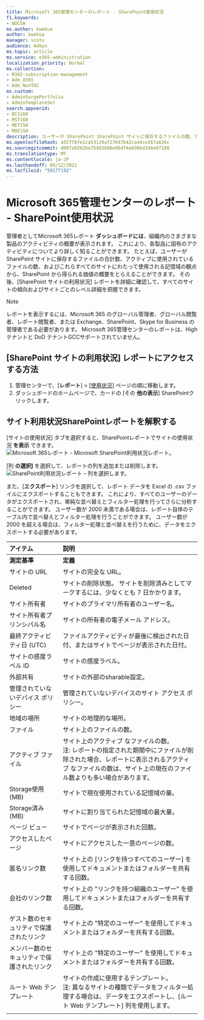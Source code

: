 ```yaml
---
title: Microsoft 365管理センターのレポート - SharePoint使用状況
f1.keywords:
- NOCSH
ms.author: kwekua
author: kwekua
manager: scotv
audience: Admin
ms.topic: article
ms.service: o365-administration
localization_priority: Normal
ms.collection:
- M365-subscription-management
- Adm_O365
- Adm_NonTOC
ms.custom:
- AdminSurgePortfolio
- AdminTemplateSet
search.appverid:
- BCS160
- MST160
- MET150
- MOE150
description: ユーザーが SharePoint SharePoint サイトに保存するファイルの数、アクティブに使用されるファイルの数、および使用されたストレージの合計を確認するには、SharePoint サイト使用状況レポートを取得します。
ms.openlocfilehash: a55f76fe1ca53129af27647b42ca44ce267a626c
ms.sourcegitcommit: d08fe0282be75483608e96df4e6986d346e97180
ms.translationtype: MT
ms.contentlocale: ja-JP
ms.lasthandoff: 09/12/2021
ms.locfileid: "59177192"
---
```

# <a name="microsoft-365-reports-in-the-admin-center---sharepoint-site-usage"></a>Microsoft 365管理センターのレポート - SharePoint使用状況

管理者としてMicrosoft 365レポート **ダッシュボードには**、組織内のさまざまな製品のアクティビティの概要が表示されます。 これにより、各製品に固有のアクティビティについてより詳しく知ることができます。 たとえば、ユーザーが SharePoint サイトに保存するファイルの合計数、アクティブに使用されているファイルの数、およびこれらすべてのサイトにわたって使用される記憶域の観点から、SharePoint から得られる価値の概要をとらえることができます。 その後、[SharePoint サイトの利用状況] レポートを詳細に確認して、すべてのサイトの傾向およびサイトごとのレベル詳細を把握できます。 
  
> [!NOTE]
> レポートを表示するには、Microsoft 365 のグローバル管理者、グローバル閲覧者、レポート閲覧者、または Exchange、SharePoint、Skype for Business の管理者である必要があります。
Microsoft 365管理センターのレポートは、High テナントと DoD テナントGCCサポートされていません。
 
## <a name="how-to-get-to-the-sharepoint-site-usage-report"></a>[SharePoint サイトの利用状況] レポートにアクセスする方法

1. 管理センターで、[**レポート**] \> [<a href="https://go.microsoft.com/fwlink/p/?linkid=2074756" target="_blank">使用状況</a>] ページの順に移動します。 
2. ダッシュボードのホームページで、カードの [その **他の表示**] SharePointクリックします。
  
## <a name="interpret-the-sharepoint-site-usage-report"></a>サイト利用状況SharePointレポートを解釈する

[サイトの使用状況] タブを選択すると、SharePointレポートでサイトの使用状況 **を表示** できます。<br/>![Microsoft 365レポート - Microsoft SharePoint利用状況レポート。](../../media/d1cb6200-e81c-460b-9d05-53f4bd7cf5ee.png)

[列 **の選択]** を選択して、レポートの列を追加または削除します。  <br/> ![SharePoint利用状況レポート - 列を選択します。](../../media/71ac3195-c494-40c1-9346-a858125ef6df.png)

また、[**エクスポート**] リンクを選択して、レポート データを Excel の .csv ファイルにエクスポートすることもできます。 これにより、すべてのユーザーのデータがエクスポートされ、単純な並べ替えとフィルター処理を行ってさらに分析することができます。 ユーザー数が 2000 未満である場合は、レポート自体のテーブル内で並べ替えとフィルター処理を行うことができます。 ユーザー数が 2000 を超える場合は、フィルター処理と並べ替えを行うために、データをエクスポートする必要があります。 
  
|アイテム|説明|
|:-----|:-----|
|**測定基準**|**定義**|
|サイトの URL  <br/> |サイトの完全な URL。 <br/> |
|Deleted  <br/> |サイトの削除状態。 サイトを削除済みとしてマークするには、少なくとも 7 日かかります。  <br/> |
|サイト所有者  <br/> |サイトのプライマリ所有者のユーザー名。   <br/> |
|サイト所有者プリンシパル名  <br/> |サイトの所有者の電子メール アドレス。 <br/> |
|最終アクティビティ日 (UTC)  <br/> | ファイルアクティビティが最後に検出された日付、またはサイトでページが表示された日付。  <br/> |
|サイトの感度ラベル ID  <br/> | サイトの感度ラベル。  <br/> |
|外部共有  <br/> | サイトの外部のsharable設定。  <br/> |
|管理されていないデバイス ポリシー  <br/> | 管理されていないデバイスのサイト アクセス ポリシー。  <br/> |
|地域の場所  <br/> | サイトの地理的な場所。  <br/> |
|ファイル  <br/> |サイト上のファイルの数。 <br/>|
|アクティブ ファイル  <br/> | サイト上のアクティブ なファイルの数。<br/> 注: レポートの指定された期間中にファイルが削除された場合、レポートに表示されるアクティブ なファイルの数は、サイト上の現在のファイル数よりも多い場合があります。  <br/> |
|Storage使用 (MB)  <br/> |サイトで現在使用されている記憶域の量。  <br/>|
|Storage済み (MB)  <br/> |サイトに割り当てられた記憶域の最大量。  <br/>|
|ページ ビュー  <br/> |サイトでページが表示された回数。  <br/>|
|アクセスしたページ  <br/> |サイトにアクセスした一意のページの数。  <br/>|
|匿名リンク数  <br/> |サイト上の [リンクを持つすべてのユーザー] を使用してドキュメントまたはフォルダーを共有する回数。  <br/>|
|会社のリンク数  <br/> |サイト上の "リンクを持つ組織のユーザー" を使用してドキュメントまたはフォルダーを共有する回数。  <br/>|
|ゲスト数のセキュリティで保護されたリンク  <br/> |サイト上の "特定のユーザー" を使用してドキュメントまたはフォルダーを共有する回数。  <br/>|
|メンバー数のセキュリティで保護されたリンク  <br/> |サイト上の "特定のユーザー" を使用してドキュメントまたはフォルダーを共有する回数。  <br/>|
|ルート Web テンプレート  <br/> |サイトの作成に使用するテンプレート。  <br/> 注: 異なるサイトの種類でデータをフィルター処理する場合は、データをエクスポートし、[ルート Web テンプレート] 列を使用します。 |
|||